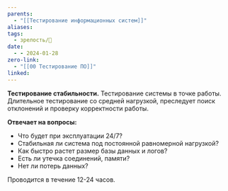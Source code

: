 ```yaml
---
parents:
  - "[[Тестирование информационных систем]]"
aliases: 
tags:
  - зрелость/🌱
date:
  - - 2024-01-28
zero-link:
  - "[[00 Тестирование ПО]]"
linked:
---
```

**Тестирование стабильности.** Тестирование системы в точке работы. Длительное тестирование со средней нагрузкой, преследует поиск отклонений и проверку корректности работы.

**Отвечает на вопросы:**
- Что будет при эксплуатации 24/7?
- Стабильная ли система под постоянной равномерной нагрузкой?
- Как быстро растет размер базы данных и логов?
- Есть ли утечка соединений, памяти?
- Нет ли потерь данных?

Проводится в течение 12-24 часов.